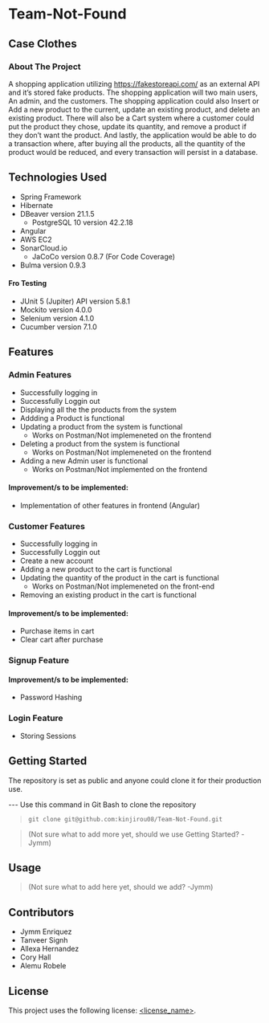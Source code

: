 # Team-Not-Found

## Case Clothes

### About The Project

A shopping application utilizing https://fakestoreapi.com/ as an external API and it’s stored fake products. The shopping application will two main users, An admin, and the customers. The shopping application could also Insert or Add a new product to the current, update an existing product, and delete an existing product. There will also be a Cart system where a customer could put the product they chose, update its quantity, and remove a product if they don’t want the product. And lastly, the application would be able to do a transaction where, after buying all the products, all the quantity of the product would be reduced, and every transaction will persist in a database.

## Technologies Used

* Spring Framework
* Hibernate
* DBeaver version 21.1.5
    * PostgreSQL 10 version 42.2.18
* Angular
* AWS EC2
* SonarCloud.io
    * JaCoCo version 0.8.7 (For Code Coverage)
* Bulma version 0.9.3

#### Fro Testing
* JUnit 5 (Jupiter) API version 5.8.1
* Mockito version 4.0.0
* Selenium version 4.1.0
* Cucumber version 7.1.0

## Features

### Admin Features

* Successfully logging in
* Successfully Loggin out
* Displaying all the the products from the system
* Addding a Product is functional
* Updating a product from the system is functional
    * Works on Postman/Not implemeneted on the frontend
* Deleting  a product from the system is functional
    * Works on Postman/Not implemeneted on the frontend
* Adding a new Admin user is functional
    * Works on Postman/Not implemented on the frontend

#### Improvement/s to be implemented:
* Implementation of other features in frontend (Angular)

### Customer Features

* Successfully logging in
* Successfully Loggin out
* Create a new account
* Adding a new product to the cart is functional
* Updating the quantity of the product in the cart is functional
    * Works on Postman/Not implemeneted on the front-end
* Removing an existing product in the cart is functional

#### Improvement/s to be implemented:
* Purchase items in cart
* Clear cart after purchase

### Signup Feature
#### Improvement/s to be implemented:
* Password Hashing

### Login Feature
* Storing Sessions


## Getting Started

The repository is set as public and anyone could clone it for their production use.

--- Use this command in Git Bash to clone the repository
> ```git clone git@github.com:kinjirou08/Team-Not-Found.git```

> (Not sure what to add more yet, should we use Getting Started? -Jymm)

## Usage
> (Not sure what to add here yet, should we add? -Jymm)

## Contributors
* Jymm Enriquez
* Tanveer Signh
* Allexa Hernandez
* Cory Hall
* Alemu Robele

## License

This project uses the following license: [<license_name>](<link>).
